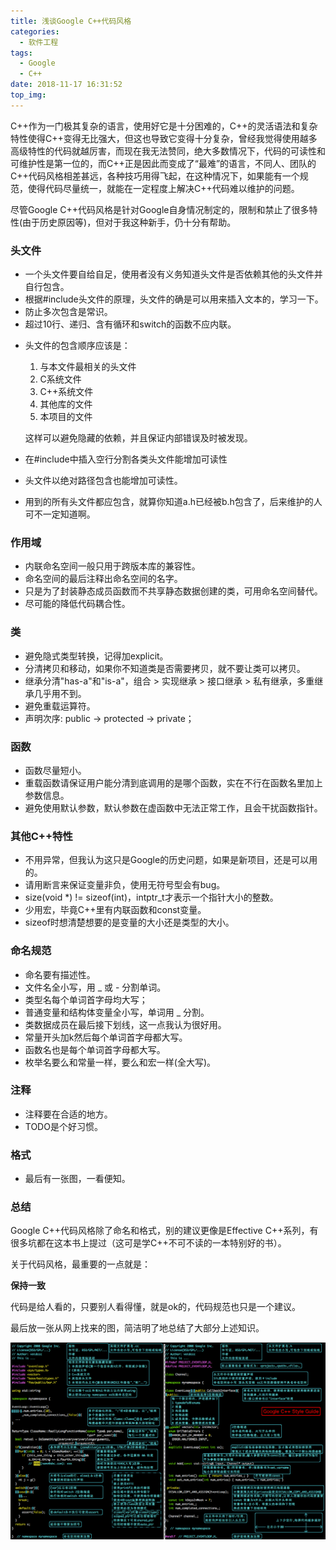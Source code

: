```yaml
---
title: 浅谈Google C++代码风格
categories:
  - 软件工程
tags:
  - Google
  - C++
date: 2018-11-17 16:31:52
top_img:
---
```


C++作为一门极其复杂的语言，使用好它是十分困难的，C++的灵活语法和复杂特性使得C++变得无比强大，但这也导致它变得十分复杂，曾经我觉得使用越多高级特性的代码就越厉害，而现在我无法赞同，绝大多数情况下，代码的可读性和可维护性是第一位的，而C++正是因此而变成了“最难”的语言，不同人、团队的C++代码风格相差甚远，各种技巧用得飞起，在这种情况下，如果能有一个规范，使得代码尽量统一，就能在一定程度上解决C++代码难以维护的问题。

尽管Google C++代码风格是针对Google自身情况制定的，限制和禁止了很多特性(由于历史原因等)，但对于我这种新手，仍十分有帮助。



### 头文件

* 一个头文件要自给自足，使用者没有义务知道头文件是否依赖其他的头文件并自行包含。
* 根据#include头文件的原理，头文件的确是可以用来插入文本的，学习一下。
* 防止多次包含是常识。
* 超过10行、递归、含有循环和switch的函数不应内联。
<!-- more -->
* 头文件的包含顺序应该是：

    1. 与本文件最相关的头文件
    2. C系统文件
    3. C++系统文件
    4. 其他库的文件
    5. 本项目的文件

    这样可以避免隐藏的依赖，并且保证内部错误及时被发现。
* 在#include中插入空行分割各类头文件能增加可读性
* 头文件以绝对路径包含也能增加可读性。
* 用到的所有头文件都应包含，就算你知道a.h已经被b.h包含了，后来维护的人可不一定知道啊。

### 作用域

* 内联命名空间一般只用于跨版本库的兼容性。
* 命名空间的最后注释出命名空间的名字。
* 只是为了封装静态成员函数而不共享静态数据创建的类，可用命名空间替代。
* 尽可能的降低代码耦合性。

### 类

* 避免隐式类型转换，记得加explicit。
* 分清拷贝和移动，如果你不知道类是否需要拷贝，就不要让类可以拷贝。
* 继承分清"has-a"和"is-a"，组合 > 实现继承 > 接口继承 > 私有继承，多重继承几乎用不到。
* 避免重载运算符。
* 声明次序: public -> protected -> private；

### 函数

* 函数尽量短小。
* 重载函数请保证用户能分清到底调用的是哪个函数，实在不行在函数名里加上参数信息。
* 避免使用默认参数，默认参数在虚函数中无法正常工作，且会干扰函数指针。

### 其他C++特性

* 不用异常，但我认为这只是Google的历史问题，如果是新项目，还是可以用的。
* 请用断言来保证变量非负，使用无符号型会有bug。
* size(void *) != sizeof(int)，intptr_t才表示一个指针大小的整数。
* 少用宏，毕竟C++里有内联函数和const变量。
* sizeof时想清楚想要的是变量的大小还是类型的大小。

### 命名规范

* 命名要有描述性。
* 文件名全小写，用 _ 或 - 分割单词。
* 类型名每个单词首字母均大写；
* 普通变量和结构体变量全小写，单词用 _ 分割。
* 类数据成员在最后接下划线，这一点我认为很好用。
* 常量开头加k然后每个单词首字母都大写。
* 函数名也是每个单词首字母都大写。
* 枚举名要么和常量一样，要么和宏一样(全大写)。

### 注释

* 注释要在合适的地方。
* TODO是个好习惯。

### 格式

* 最后有一张图，一看便知。

### 总结

Google C++代码风格除了命名和格式，别的建议更像是Effective C++系列，有很多坑都在这本书上提过（这可是学C++不可不读的一本特别好的书）。

关于代码风格，最重要的一点就是：

**保持一致**

代码是给人看的，只要别人看得懂，就是ok的，代码规范也只是一个建议。

最后放一张从网上找来的图，简洁明了地总结了大部分上述知识。

![Google C++代码风格](google_code_style/1.jpg)